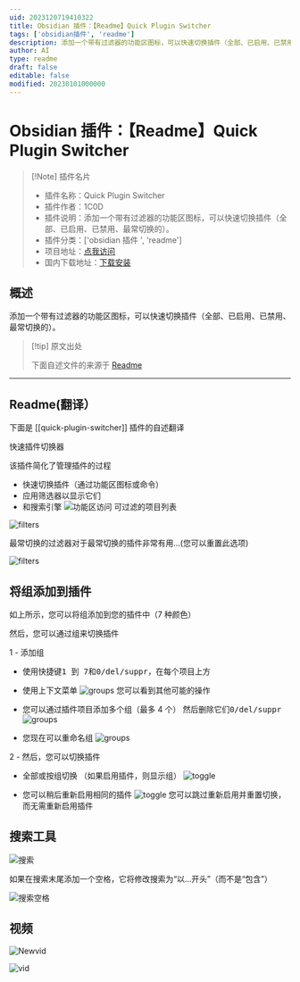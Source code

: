 ```yaml
---
uid: 2023120719410322
title: Obsidian 插件：【Readme】Quick Plugin Switcher
tags: ['obsidian插件', 'readme']
description: 添加一个带有过滤器的功能区图标，可以快速切换插件（全部、已启用、已禁用、最常切换的）。
author: AI
type: readme
draft: false
editable: false
modified: 20230101000000
---
```


# Obsidian 插件：【Readme】Quick Plugin Switcher

> [!Note] 插件名片
> - 插件名称：Quick Plugin Switcher
> - 插件作者：1C0D
> - 插件说明：添加一个带有过滤器的功能区图标，可以快速切换插件（全部、已启用、已禁用、最常切换的）。
> - 插件分类：['obsidian 插件 ', 'readme']
> - 项目地址：[点我访问](https://github.com/1C0D/obsidian-quick-plugin-switcher)
> - 国内下载地址：[下载安装](https://pkmer.cn/products/plugin/pluginMarket/?quick-plugin-switcher)

## 概述

添加一个带有过滤器的功能区图标，可以快速切换插件（全部、已启用、已禁用、最常切换的）。

> [!tip] 原文出处
>
>下面自述文件的来源于 [Readme](https://ghproxy.net/https://raw.githubusercontent.com/1C0D/obsidian-quick-plugin-switcher/master/README.md)
>

---

## Readme(翻译）

下面是 [[quick-plugin-switcher]] 插件的自述翻译

快速插件切换器

该插件简化了管理插件的过程

- 快速切换插件（通过功能区图标或命令）
- 应用筛选器以显示它们
- 和搜索引擎
![功能区访问](https://cdn.pkmer.cn/covers/quick-plugin-switcher_2_0.jpeg!pkmer)
可过滤的项目列表

![filters](https://cdn.pkmer.cn/covers/quick-plugin-switcher_2_1.jpeg!pkmer)

最常切换的过滤器对于最常切换的插件非常有用...(您可以重置此选项)

![filters](https://cdn.pkmer.cn/covers/quick-plugin-switcher_2_2.jpeg!pkmer)

## 将组添加到插件

如上所示，您可以将组添加到您的插件中（7 种颜色）

然后，您可以通过组来切换插件

1 - 添加组

  - 使用快捷键<kbd>1 到 7</kbd>和<kbd>0/del/suppr</kbd>，在每个项目上方
  - 使用上下文菜单
![groups](https://cdn.pkmer.cn/covers/quick-plugin-switcher_2_3.jpeg!pkmer)
您可以看到其他可能的操作

- 您可以通过插件项目添加多个组（最多 4 个）
  然后删除它们<kbd>0/del/suppr</kbd>
![groups](https://cdn.pkmer.cn/covers/quick-plugin-switcher_2_4.jpeg!pkmer)
- 您现在可以重命名组
![groups](https://cdn.pkmer.cn/covers/quick-plugin-switcher_2_5.jpeg!pkmer)

2 - 然后，您可以切换插件

- 全部或按组切换
（如果启用插件，则显示组）
![toggle](https://cdn.pkmer.cn/covers/quick-plugin-switcher_2_6.jpeg!pkmer)

- 您可以稍后重新启用相同的插件
![toggle](https://cdn.pkmer.cn/covers/quick-plugin-switcher_2_7.jpeg!pkmer)
您可以跳过重新启用并重置切换，而无需重新启用插件

## 搜索工具

![搜索](https://cdn.pkmer.cn/covers/quick-plugin-switcher_2_8.jpeg!pkmer)

如果在搜索末尾添加一个空格，它将修改搜索为“以...开头”（而不是“包含”）

![搜索空格](https://cdn.pkmer.cn/covers/quick-plugin-switcher_2_9.jpeg!pkmer)

## 视频

![Newvid](https://cdn.pkmer.cn/covers/quick-plugin-switcher_2_10.gif)

![vid](https://cdn.pkmer.cn/covers/quick-plugin-switcher_2_11.gif)
